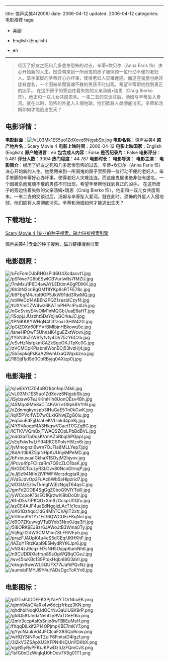 
---
title: 惊声尖笑4(2006)
date: 2006-04-12
updated: 2006-04-12
categories: 电影推荐
tags:
- 喜剧

- English (English)
- en
---


> 经历了好友之死和几多悲惨恐怖的过去，辛蒂•坎贝尔（Anna Faris 饰）决心开始新的人生。她受聘来到一所闹鬼的房子里照顾一位行动不便的老妇人，笨手笨脚的辛蒂好心办坏事，使得老妇人灾难连连。而这座鬼屋也绝非徒有虚名，一个因被杀而冤魂不散的男孩不时出现，希望辛蒂帮他找到真正的凶手。 在这所房子的旁边住着失败的父亲汤姆•瑞恩（Craig Bierko 饰），他正和一双儿女共度周末。一来二去的交谈过后，汤姆与辛蒂坠入爱河。就在此时，恐怖的外星人入侵地球，他们欲将人类彻底消灭。辛蒂和汤姆如何才能逃出生天？

## **电影详情**：

**电影封面**：<img src="https://image.tmdb.org/t/p/w200/vL03Mk1ES5uo1ZdXovz6NtgsbSb.jpg" alt="/vL03Mk1ES5uo1ZdXovz6NtgsbSb.jpg" title="/vL03Mk1ES5uo1ZdXovz6NtgsbSb.jpg">
**电影名称**：惊声尖笑4
**原产地片名**：Scary Movie 4
**电影上映时间**：2006-04-12
**电影上映国家**：English (English)
**原产地语言**：en
**包含成人内容**：False
**是否纪录片**：False
**电影评分**：5.481
**评分人数**：3094
**热门程度**：44.787
**电影时长**：
**电影导演**：
**电影主演**：
**电影简介**：经历了好友之死和几多悲惨恐怖的过去，辛蒂•坎贝尔（Anna Faris 饰）决心开始新的人生。她受聘来到一所闹鬼的房子里照顾一位行动不便的老妇人，笨手笨脚的辛蒂好心办坏事，使得老妇人灾难连连。而这座鬼屋也绝非徒有虚名，一个因被杀而冤魂不散的男孩不时出现，希望辛蒂帮他找到真正的凶手。 在这所房子的旁边住着失败的父亲汤姆•瑞恩（Craig Bierko 饰），他正和一双儿女共度周末。一来二去的交谈过后，汤姆与辛蒂坠入爱河。就在此时，恐怖的外星人入侵地球，他们欲将人类彻底消灭。辛蒂和汤姆如何才能逃出生天？

## **下载地址**：
[Scary Movie 4 |专业的种子搜索、磁力链接搜索引擎](https://movie.amd794.com:2083/?search=Scary%20Movie%204&ordering=&mode=match_phrase&page_size=10&page=1)

[惊声尖笑4 |专业的种子搜索、磁力链接搜索引擎](https://movie.amd794.com:2083/?search=%E6%83%8A%E5%A3%B0%E5%B0%96%E7%AC%914&ordering=&mode=match_phrase&page_size=10&page=1)
 

## **电影剧照**：
<img src="https://image.tmdb.org/t/p/original/uFcFomOJbRHGsPId6U4Xcdacvt1.jpg" alt="/uFcFomOJbRHGsPId6U4Xcdacvt1.jpg" title="/uFcFomOJbRHGsPId6U4Xcdacvt1.jpg"><img src="https://image.tmdb.org/t/p/original/pSNwe7G9bESwlCBVurlwRs7fMZU.jpg" alt="/pSNwe7G9bESwlCBVurlwRs7fMZU.jpg" title="/pSNwe7G9bESwlCBVurlwRs7fMZU.jpg"><img src="https://image.tmdb.org/t/p/original/7mMxu1P6D4awAYLEDdmA0gPDlKK.jpg" alt="/7mMxu1P6D4awAYLEDdmA0gPDlKK.jpg" title="/7mMxu1P6D4awAYLEDdmA0gPDlKK.jpg"><img src="https://image.tmdb.org/t/p/original/6hStN2cnRgGM11IYKp6cRTFE78c.jpg" alt="/6hStN2cnRgGM11IYKp6cRTFE78c.jpg" title="/6hStN2cnRgGM11IYKp6cRTFE78c.jpg"><img src="https://image.tmdb.org/t/p/original/b9FbgM4JrpI9OP5JkW91dd3RwMQ.jpg" alt="/b9FbgM4JrpI9OP5JkW91dd3RwMQ.jpg" title="/b9FbgM4JrpI9OP5JkW91dd3RwMQ.jpg"><img src="https://image.tmdb.org/t/p/original/xbWeCz14ABEh2PQZ1zesbICzyf4.jpg" alt="/xbWeCz14ABEh2PQZ1zesbICzyf4.jpg" title="/xbWeCz14ABEh2PQZ1zesbICzyf4.jpg"><img src="https://image.tmdb.org/t/p/original/tUXYmCZW4wz6KATInPHPcIPo4U5.jpg" alt="/tUXYmCZW4wz6KATInPHPcIPo4U5.jpg" title="/tUXYmCZW4wz6KATInPHPcIPo4U5.jpg"><img src="https://image.tmdb.org/t/p/original/oGcSvxyE4vOiM1nMQGbUuaE6aHT.jpg" alt="/oGcSvxyE4vOiM1nMQGbUuaE6aHT.jpg" title="/oGcSvxyE4vOiM1nMQGbUuaE6aHT.jpg"><img src="https://image.tmdb.org/t/p/original/1SopjJJUzzhtSDsYdjiaGCrkeJC.jpg" alt="/1SopjJJUzzhtSDsYdjiaGCrkeJC.jpg" title="/1SopjJJUzzhtSDsYdjiaGCrkeJC.jpg"><img src="https://image.tmdb.org/t/p/original/fPNiKKKYWHqN4tI3fzoxz3HW42G.jpg" alt="/fPNiKKKYWHqN4tI3fzoxz3HW42G.jpg" title="/fPNiKKKYWHqN4tI3fzoxz3HW42G.jpg"><img src="https://image.tmdb.org/t/p/original/pGiZOXn60FYVrBMIbjnHBkowq0e.jpg" alt="/pGiZOXn60FYVrBMIbjnHBkowq0e.jpg" title="/pGiZOXn60FYVrBMIbjnHBkowq0e.jpg"><img src="https://image.tmdb.org/t/p/original/laneHPOwT5UhnaIK4guEZxtWcvn.jpg" alt="/laneHPOwT5UhnaIK4guEZxtWcvn.jpg" title="/laneHPOwT5UhnaIK4guEZxtWcvn.jpg"><img src="https://image.tmdb.org/t/p/original/fYhN3hZrWSfyfvty4DV75zY6Czb.jpg" alt="/fYhN3hZrWSfyfvty4DV75zY6Czb.jpg" title="/fYhN3hZrWSfyfvty4DV75zY6Czb.jpg"><img src="https://image.tmdb.org/t/p/original/eSvHzNsfpkmCAZkSgeOKJTpKc0G.jpg" alt="/eSvHzNsfpkmCAZkSgeOKJTpKc0G.jpg" title="/eSvHzNsfpkmCAZkSgeOKJTpKc0G.jpg"><img src="https://image.tmdb.org/t/p/original/zVCMCpKPiabmIWonEOj53IvzHj4.jpg" alt="/zVCMCpKPiabmIWonEOj53IvzHj4.jpg" title="/zVCMCpKPiabmIWonEOj53IvzHj4.jpg"><img src="https://image.tmdb.org/t/p/original/5b5spkqPsKaA29whUxaQWqxbzna.jpg" alt="/5b5spkqPsKaA29whUxaQWqxbzna.jpg" title="/5b5spkqPsKaA29whUxaQWqxbzna.jpg"><img src="https://image.tmdb.org/t/p/original/18Djjf1jdSd0CbRByjq0AXizp0j.jpg" alt="/18Djjf1jdSd0CbRByjq0AXizp0j.jpg" title="/18Djjf1jdSd0CbRByjq0AXizp0j.jpg">

## **电影海报**：
<img src="https://image.tmdb.org/t/p/original/sjlwEkYCZ04bBO1i4n1epI74kli.jpg" alt="/sjlwEkYCZ04bBO1i4n1epI74kli.jpg" title="/sjlwEkYCZ04bBO1i4n1epI74kli.jpg"><img src="https://image.tmdb.org/t/p/original/vL03Mk1ES5uo1ZdXovz6NtgsbSb.jpg" alt="/vL03Mk1ES5uo1ZdXovz6NtgsbSb.jpg" title="/vL03Mk1ES5uo1ZdXovz6NtgsbSb.jpg"><img src="https://image.tmdb.org/t/p/original/iSybaw6TeJKKmHIh8UonOEsv4Bh.jpg" alt="/iSybaw6TeJKKmHIh8UonOEsv4Bh.jpg" title="/iSybaw6TeJKKmHIh8UonOEsv4Bh.jpg"><img src="https://image.tmdb.org/t/p/original/4SMqo8Me8aCT4KAVLeG9pk8VYiN.jpg" alt="/4SMqo8Me8aCT4KAVLeG9pk8VYiN.jpg" title="/4SMqo8Me8aCT4KAVLeG9pk8VYiN.jpg"><img src="https://image.tmdb.org/t/p/original/xZdnmgkyospb3IHuGaE5Tn0kCwK.jpg" alt="/xZdnmgkyospb3IHuGaE5Tn0kCwK.jpg" title="/xZdnmgkyospb3IHuGaE5Tn0kCwK.jpg"><img src="https://image.tmdb.org/t/p/original/iqX5PVcIfWD7wCLkiGNwjZgG0iu.jpg" alt="/iqX5PVcIfWD7wCLkiGNwjZgG0iu.jpg" title="/iqX5PVcIfWD7wCLkiGNwjZgG0iu.jpg"><img src="https://image.tmdb.org/t/p/original/eq5xuEdFjjUsaLeKVLlokd4pnKj.jpg" alt="/eq5xuEdFjjUsaLeKVLlokd4pnKj.jpg" title="/eq5xuEdFjjUsaLeKVLlokd4pnKj.jpg"><img src="https://image.tmdb.org/t/p/original/4Y9VAoqpMA3HkqwVCaetT0GZgBG.jpg" alt="/4Y9VAoqpMA3HkqwVCaetT0GZgBG.jpg" title="/4Y9VAoqpMA3HkqwVCaetT0GZgBG.jpg"><img src="https://image.tmdb.org/t/p/original/lCTKVVQmBxjTWAQSZOpLPbBdBVL.jpg" alt="/lCTKVVQmBxjTWAQSZOpLPbBdBVL.jpg" title="/lCTKVVQmBxjTWAQSZOpLPbBdBVL.jpg"><img src="https://image.tmdb.org/t/p/original/odd3a1Tp0qsKVmAZbRbqlSPGppI.jpg" alt="/odd3a1Tp0qsKVmAZbRbqlSPGppI.jpg" title="/odd3a1Tp0qsKVmAZbRbqlSPGppI.jpg"><img src="https://image.tmdb.org/t/p/original/sEqFdw1wLtY94RKCSPolsHWzn6r.jpg" alt="/sEqFdw1wLtY94RKCSPolsHWzn6r.jpg" title="/sEqFdw1wLtY94RKCSPolsHWzn6r.jpg"><img src="https://image.tmdb.org/t/p/original/jvMnognzI6wrn7OJFla8MLLYep7.jpg" alt="/jvMnognzI6wrn7OJFla8MLLYep7.jpg" title="/jvMnognzI6wrn7OJFla8MLLYep7.jpg"><img src="https://image.tmdb.org/t/p/original/8dArItlb9Z5jpNHpKUUnyiMPeMD.jpg" alt="/8dArItlb9Z5jpNHpKUUnyiMPeMD.jpg" title="/8dArItlb9Z5jpNHpKUUnyiMPeMD.jpg"><img src="https://image.tmdb.org/t/p/original/bFxiousuaIGkhaX1SOyjM2hjyov.jpg" alt="/bFxiousuaIGkhaX1SOyjM2hjyov.jpg" title="/bFxiousuaIGkhaX1SOyjM2hjyov.jpg"><img src="https://image.tmdb.org/t/p/original/iPcvu4fpFCIlzaRm7Q9cZLO1baK.jpg" alt="/iPcvu4fpFCIlzaRm7Q9cZLO1baK.jpg" title="/iPcvu4fpFCIlzaRm7Q9cZLO1baK.jpg"><img src="https://image.tmdb.org/t/p/original/9rGDCTcuLyR3LCvv80NcoDlrnqP.jpg" alt="/9rGDCTcuLyR3LCvv80NcoDlrnqP.jpg" title="/9rGDCTcuLyR3LCvv80NcoDlrnqP.jpg"><img src="https://image.tmdb.org/t/p/original/eJj5z94NtIn2iVPWFWcrzdqgtaR.jpg" alt="/eJj5z94NtIn2iVPWFWcrzdqgtaR.jpg" title="/eJj5z94NtIn2iVPWFWcrzdqgtaR.jpg"><img src="https://image.tmdb.org/t/p/original/iVaSJdvOp2FuAz8Wb5aHlpzrid7.jpg" alt="/iVaSJdvOp2FuAz8Wb5aHlpzrid7.jpg" title="/iVaSJdvOp2FuAz8Wb5aHlpzrid7.jpg"><img src="https://image.tmdb.org/t/p/original/dO3UzEztwTkmgIWjEzNgqT64qsC.jpg" alt="/dO3UzEztwTkmgIWjEzNgqT64qsC.jpg" title="/dO3UzEztwTkmgIWjEzNgqT64qsC.jpg"><img src="https://image.tmdb.org/t/p/original/gmFd2DOB4SgGgZ0boG9VlYTeilI.jpg" alt="/gmFd2DOB4SgGgZ0boG9VlYTeilI.jpg" title="/gmFd2DOB4SgGgZ0boG9VlYTeilI.jpg"><img src="https://image.tmdb.org/t/p/original/yWCcpoK15sEC1KjrzwhI8bDoQlr.jpg" alt="/yWCcpoK15sEC1KjrzwhI8bDoQlr.jpg" title="/yWCcpoK15sEC1KjrzwhI8bDoQlr.jpg"><img src="https://image.tmdb.org/t/p/original/6fnD5s7tPKQOxXmBzGcspUl1Qfu.jpg" alt="/6fnD5s7tPKQOxXmBzGcspUl1Qfu.jpg" title="/6fnD5s7tPKQOxXmBzGcspUl1Qfu.jpg"><img src="https://image.tmdb.org/t/p/original/azCE4AJF4uaEdNgglzLAcTIc1cu.jpg" alt="/azCE4AJF4uaEdNgglzLAcTIc1cu.jpg" title="/azCE4AJF4uaEdNgglzLAcTIc1cu.jpg"><img src="https://image.tmdb.org/t/p/original/oX61Qzhqcc1dG4MhTCVAjIT2xtr.jpg" alt="/oX61Qzhqcc1dG4MhTCVAjIT2xtr.jpg" title="/oX61Qzhqcc1dG4MhTCVAjIT2xtr.jpg"><img src="https://image.tmdb.org/t/p/original/eDVnuPV1Yx1Es16QWCUErFKqNnl.jpg" alt="/eDVnuPV1Yx1Es16QWCUErFKqNnl.jpg" title="/eDVnuPV1Yx1Es16QWCUErFKqNnl.jpg"><img src="https://image.tmdb.org/t/p/original/d9O7ZKuwvgVTuBYob3Nre0Jqa3H.jpg" alt="/d9O7ZKuwvgVTuBYob3Nre0Jqa3H.jpg" title="/d9O7ZKuwvgVTuBYob3Nre0Jqa3H.jpg"><img src="https://image.tmdb.org/t/p/original/5I8ORK9EJ8zr6JAWoJtB3Wma0Ty.jpg" alt="/5I8ORK9EJ8zr6JAWoJtB3Wma0Ty.jpg" title="/5I8ORK9EJ8zr6JAWoJtB3Wma0Ty.jpg"><img src="https://image.tmdb.org/t/p/original/5ljBgjIt2dW3CMMlmZ8LF9IVEph.jpg" alt="/5ljBgjIt2dW3CMMlmZ8LF9IVEph.jpg" title="/5ljBgjIt2dW3CMMlmZ8LF9IVEph.jpg"><img src="https://image.tmdb.org/t/p/original/prazFJAUpK4u4eS5dCEqfJKHKhF.jpg" alt="/prazFJAUpK4u4eS5dCEqfJKHKhF.jpg" title="/prazFJAUpK4u4eS5dCEqfJKHKhF.jpg"><img src="https://image.tmdb.org/t/p/original/lAZqY1RtzKapl9E5MydRYtKJpr6.jpg" alt="/lAZqY1RtzKapl9E5MydRYtKJpr6.jpg" title="/lAZqY1RtzKapl9E5MydRYtKJpr6.jpg"><img src="https://image.tmdb.org/t/p/original/vN34zJ9cqxiH7sNH5Ospp6umNh6.jpg" alt="/vN34zJ9cqxiH7sNH5Ospp6umNh6.jpg" title="/vN34zJ9cqxiH7sNH5Ospp6umNh6.jpg"><img src="https://image.tmdb.org/t/p/original/n9CUDDlXlefrsp89sOpWQBqCGeJ.jpg" alt="/n9CUDDlXlefrsp89sOpWQBqCGeJ.jpg" title="/n9CUDDlXlefrsp89sOpWQBqCGeJ.jpg"><img src="https://image.tmdb.org/t/p/original/wv45IuKBc139PtqkHqbnI8G3aVr.jpg" alt="/wv45IuKBc139PtqkHqbnI8G3aVr.jpg" title="/wv45IuKBc139PtqkHqbnI8G3aVr.jpg"><img src="https://image.tmdb.org/t/p/original/oksgv6wwWL5QUFX77iJafkPQvNz.jpg" alt="/oksgv6wwWL5QUFX77iJafkPQvNz.jpg" title="/oksgv6wwWL5QUFX77iJafkPQvNz.jpg"><img src="https://image.tmdb.org/t/p/original/aumxbFMYJi9Y4uYADsDgcToKYn8.jpg" alt="/aumxbFMYJi9Y4uYADsDgcToKYn8.jpg" title="/aumxbFMYJi9Y4uYADsDgcToKYn8.jpg">

## **电影图标**：
<img src="https://image.tmdb.org/t/p/original/pDTisRJDDEFK3PjYaHYTOrNbuEK.png" alt="/pDTisRJDDEFK3PjYaHYTOrNbuEK.png" title="/pDTisRJDDEFK3PjYaHYTOrNbuEK.png"><img src="https://image.tmdb.org/t/p/original/qjmh9AsCXaRk4w6dcjzfrbzz3KN.png" alt="/qjmh9AsCXaRk4w6dcjzfrbzz3KN.png" title="/qjmh9AsCXaRk4w6dcjzfrbzz3KN.png"><img src="https://image.tmdb.org/t/p/original/qhdhbINoqKUdOCrNv3aUiU9K9rP.png" alt="/qhdhbINoqKUdOCrNv3aUiU9K9rP.png" title="/qhdhbINoqKUdOCrNv3aUiU9K9rP.png"><img src="https://image.tmdb.org/t/p/original/gtdQ581JndaNehtzy9VaTGeEf6a.png" alt="/gtdQ581JndaNehtzy9VaTGeEf6a.png" title="/gtdQ581JndaNehtzy9VaTGeEf6a.png"><img src="https://image.tmdb.org/t/p/original/2mIr3ccpAsKsSnjo8wTBliEuMsH.png" alt="/2mIr3ccpAsKsSnjo8wTBliEuMsH.png" title="/2mIr3ccpAsKsSnjo8wTBliEuMsH.png"><img src="https://image.tmdb.org/t/p/original/fXqqDiLkif2P14OPjmpKBE7mKY7.png" alt="/fXqqDiLkif2P14OPjmpKBE7mKY7.png" title="/fXqqDiLkif2P14OPjmpKBE7mKY7.png"><img src="https://image.tmdb.org/t/p/original/gYycNJukVd4JFCIcaFX8SQo9oiw.png" alt="/gYycNJukVd4JFCIcaFX8SQo9oiw.png" title="/gYycNJukVd4JFCIcaFX8SQo9oiw.png"><img src="https://image.tmdb.org/t/p/original/wHQYStNPoeTZuIF6FmtstD4Igzf.png" alt="/wHQYStNPoeTZuIF6FmtstD4Igzf.png" title="/wHQYStNPoeTZuIF6FmtstD4Igzf.png"><img src="https://image.tmdb.org/t/p/original/3i2kV3ZSApXU3XFPN4HQUnYDKbX.png" alt="/3i2kV3ZSApXU3XFPN4HQUnYDKbX.png" title="/3i2kV3ZSApXU3XFPN4HQUnYDKbX.png"><img src="https://image.tmdb.org/t/p/original/ojyB5yRyPFKrJKPwDzlUzFQmCvS.png" alt="/ojyB5yRyPFKrJKPwDzlUzFQmCvS.png" title="/ojyB5yRyPFKrJKPwDzlUzFQmCvS.png"><img src="https://image.tmdb.org/t/p/original/1sfG0nDzWiqIqU0hOdv7K6g01T1.png" alt="/1sfG0nDzWiqIqU0hOdv7K6g01T1.png" title="/1sfG0nDzWiqIqU0hOdv7K6g01T1.png">
